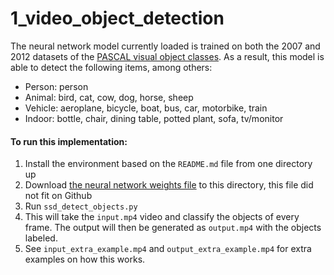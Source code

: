 # 1_video_object_detection

The neural network model currently loaded is trained on both the 2007 and 2012 datasets of the [PASCAL visual object classes](http://host.robots.ox.ac.uk/pascal/VOC/). As a result, this model is able to detect the following items, among others:
- Person: person
- Animal: bird, cat, cow, dog, horse, sheep
- Vehicle: aeroplane, bicycle, boat, bus, car, motorbike, train
- Indoor: bottle, chair, dining table, potted plant, sofa, tv/monitor

#### To run this implementation:
1. Install the environment based on the `README.md` file from one directory up
1. Download [the neural network weights file](https://1drv.ms/u/s!AhJlq_oIk6K6ghw6CmlowvwwpWSb) to this directory, this file did not fit on Github
1. Run `ssd_detect_objects.py`
1. This will take the `input.mp4` video and classify the objects of every frame.  The output will then be generated as `output.mp4` with the objects labeled.
1. See `input_extra_example.mp4` and `output_extra_example.mp4` for extra examples on how this works.
